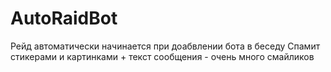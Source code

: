 # AutoRaidBot
Рейд автоматически начинается при доабвлении бота в беседу
Спамит стикерами и картинками + текст сообщения - очень много смайликов
